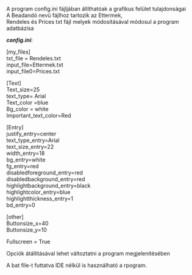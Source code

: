 A program config.ini fájljában állíthatóak a grafikus felület tulajdonságai \
A Beadandó nevü fájlhoz tartozik az Ettermek,\
Rendeles és Prices txt fájl melyek módosításával módosul a program adatbázisa

***config.ini***:

[my_files]\
txt_file = Rendeles.txt\
input_file=Ettermek.txt\
input_file0=Prices.txt

[Text]\
Text_size=25\
text_type= Arial\
Text_color =blue\
Bg_color = white\
Important_text_color=Red

[Entry]\
justify_entry=center\
text_type_entry=Arial\
text_size_entry=22\
width_entry=18\
bg_entry=white\
fg_entry=red\
disabledforeground_entry=red\
disabledbackground_entry=red\
highlightbackground_entry=black\
highlightcolor_entry=blue\
highlightthickness_entry=1\
bd_entry=0

[other]\
Buttonsize_x=40\
Buttonsize_y=10

Fullscreen = True


Opciók átállításával lehet változtatni a program megjelenítésében

A bat file-t futtatva IDE nélkül is használható a rpogram.